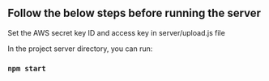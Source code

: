 ## Follow the below steps before running the server

Set the AWS secret key ID and access key in server/upload.js file

In the project server directory, you can run:

### `npm start`
